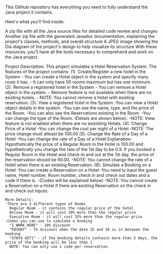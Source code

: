 This GitHub repository has everything you need to fully understand the Java project it contains.

Here's what you'll find inside:

A zip file with all the Java source files for detailed code review and changes
Another zip file with the generated Javadoc documentation, explaining the project's classes, methods, and overall structure
A JPEG image showing the Dia diagram of the project's design to help visualize its structure
With these resources, you'll have all the tools necessary to comprehend and work on the Java project.

Project Description:
This project simulates a Hotel Reservation System.
  The features of the project contains:
    (1). Create/Register a new hotel in the System 
           - You can create a Hotel object in the system and specify many room it has.
           - It can only have 50 rooms maximum but has one minimum.
    (2). Remove a registered hotel in the System
           - You can remove a Hotel object in the system. 
           - Remove feature is not available when there are no existing hotels.
           - NOTE: You cannot remove a Hotel with existing reservation.
    (3). View a registered hotel in the System
           -You can view a Hotel object details in the system.
           -You can see the name, type, and the price of the Room.
           -You can also see the Reservations existing in the Room.
           -You can change the type of the Room. (Details are shown below).
           -NOTE: View feature is not enabled when there are no exisisting Hotels.
    (4). Change Price of a Hotel
          -You can change the cost per night of a Hotel
          -NOTE: The price change must atleast be 100.00
    (5). Change the Rate of a Day of a Hotel
          -You can change the rate of a Day of a Hotel
          Explanation:
            Hypothetically the price of a Regular Room in the Hotel is 100.00 and hypothetically you change the rate of the 1st day to be 0.9.
            If you booked a Regular Room in the Hotel and check-in and out at the 1st day, the price of the reservation should be 90.00.
          -NOTE: You cannot change the rate of a Hotel when there is an existing Reservation.
    (6). Simulate a Booking on a Hotel
          -You can create a Reservation on a Hotel
          -You need to input the guest name, Hotel number, Room number, check in and check out dates and a code if there is.
          -(Codes will be explained below)
          -NOTE: You cannot create a Reservation on a Hotel if there are existing Reservation on the check in and check out inputs.


    More Details:
    -There are 3 different types of Rooms
      Regular Room - it contains the regular price of the hotel
      Deluxe Room - it will cost 20% more than the regular price
      Executive Room - it will cost 35% more than the regular price
    -Codes you can use to simulate a booking
      "I_WORK_HERE" - 10% discount
      "PAYDAY" - 7% discount when the date 15 and 30 is in between the booking
      "STAY4_GET1" - if the booking details contains more than 5 days, the price of the booking will be less than 1
      NOTE: You can only use 1 code per reservation.

